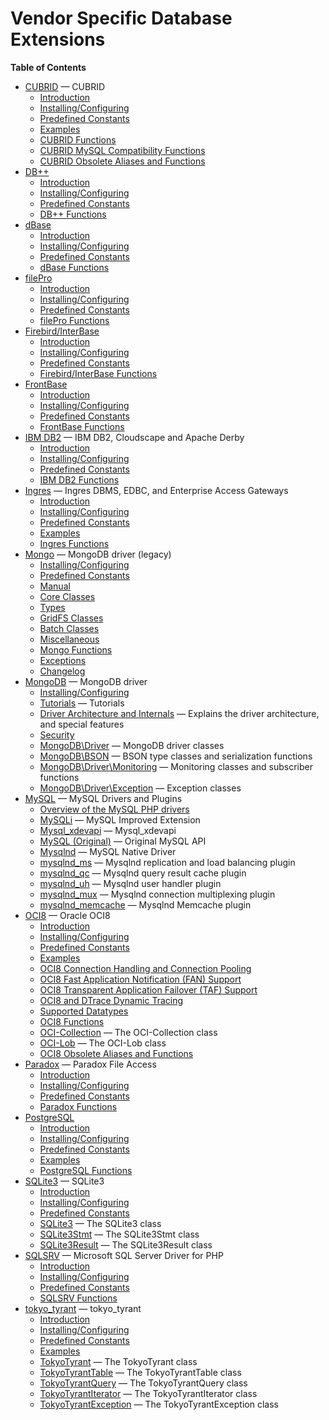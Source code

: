 Vendor Specific Database Extensions
===================================

**Table of Contents**

-   [CUBRID](/book/cubrid.html) — CUBRID
    -   [Introduction](/book/cubrid.html#Introduction)
    -   [Installing/Configuring](/book/cubrid.html#Installing/Configuring)
    -   [Predefined Constants](/book/cubrid.html#Predefined%20Constants)
    -   [Examples](/book/cubrid.html#Examples)
    -   [CUBRID Functions](/book/cubrid.html#CUBRID%20Functions)
    -   [CUBRID MySQL Compatibility
        Functions](/book/cubrid.html#CUBRID%20MySQL%20Compatibility%20Functions)
    -   [CUBRID Obsolete Aliases and
        Functions](/book/cubrid.html#CUBRID%20Obsolete%20Aliases%20and%20Functions)
-   [DB++](/book/dbplus.html)
    -   [Introduction](/book/dbplus.html#Introduction)
    -   [Installing/Configuring](/book/dbplus.html#Installing/Configuring)
    -   [Predefined Constants](/book/dbplus.html#Predefined%20Constants)
    -   [DB++ Functions](/book/dbplus.html#DB++%20Functions)
-   [dBase](/book/dbase.html)
    -   [Introduction](/book/dbase.html#Introduction)
    -   [Installing/Configuring](/book/dbase.html#Installing/Configuring)
    -   [Predefined Constants](/book/dbase.html#Predefined%20Constants)
    -   [dBase Functions](/book/dbase.html#dBase%20Functions)
-   [filePro](/book/filepro.html)
    -   [Introduction](/book/filepro.html#Introduction)
    -   [Installing/Configuring](/book/filepro.html#Installing/Configuring)
    -   [Predefined
        Constants](/book/filepro.html#Predefined%20Constants)
    -   [filePro Functions](/book/filepro.html#filePro%20Functions)
-   [Firebird/InterBase](/book/ibase.html)
    -   [Introduction](/book/ibase.html#Introduction)
    -   [Installing/Configuring](/book/ibase.html#Installing/Configuring)
    -   [Predefined Constants](/book/ibase.html#Predefined%20Constants)
    -   [Firebird/InterBase
        Functions](/book/ibase.html#Firebird/InterBase%20Functions)
-   [FrontBase](/book/fbsql.html)
    -   [Introduction](/book/fbsql.html#Introduction)
    -   [Installing/Configuring](/book/fbsql.html#Installing/Configuring)
    -   [Predefined Constants](/book/fbsql.html#Predefined%20Constants)
    -   [FrontBase Functions](/book/fbsql.html#FrontBase%20Functions)
-   [IBM DB2](/book/ibm-db2.html) — IBM DB2, Cloudscape and Apache Derby
    -   [Introduction](/book/ibm-db2.html#Introduction)
    -   [Installing/Configuring](/book/ibm-db2.html#Installing/Configuring)
    -   [Predefined
        Constants](/book/ibm-db2.html#Predefined%20Constants)
    -   [IBM DB2 Functions](/book/ibm-db2.html#IBM%20DB2%20Functions)
-   [Ingres](/book/ingres.html) — Ingres DBMS, EDBC, and Enterprise
    Access Gateways
    -   [Introduction](/book/ingres.html#Introduction)
    -   [Installing/Configuring](/book/ingres.html#Installing/Configuring)
    -   [Predefined Constants](/book/ingres.html#Predefined%20Constants)
    -   [Examples](/book/ingres.html#Examples)
    -   [Ingres Functions](/book/ingres.html#Ingres%20Functions)
-   [Mongo](/book/mongo.html) — MongoDB driver (legacy)
    -   [Installing/Configuring](/book/mongo.html#Installing/Configuring)
    -   [Predefined Constants](/book/mongo.html#Predefined%20Constants)
    -   [Manual](/book/mongo.html#Manual)
    -   [Core Classes](/book/mongo.html#Core%20Classes)
    -   [Types](/book/mongo.html#Types)
    -   [GridFS Classes](/book/mongo.html#GridFS%20Classes)
    -   [Batch Classes](/book/mongo.html#Batch%20Classes)
    -   [Miscellaneous](/book/mongo.html#Miscellaneous)
    -   [Mongo Functions](/book/mongo.html#Mongo%20Functions)
    -   [Exceptions](/book/mongo.html#Exceptions)
    -   [Changelog](/book/mongo.html#Changelog)
-   [MongoDB](/set/mongodb.html) — MongoDB driver
    -   [Installing/Configuring](/set/mongodb.html#Installing/Configuring)
    -   [Tutorials](/set/mongodb.html#Tutorials) — Tutorials
    -   [Driver Architecture and
        Internals](/set/mongodb.html#Driver%20Architecture%20and%20Internals)
        — Explains the driver architecture, and special features
    -   [Security](/set/mongodb.html#Security)
    -   [MongoDB\\Driver](/set/mongodb.html#MongoDB\Driver) — MongoDB
        driver classes
    -   [MongoDB\\BSON](/set/mongodb.html#MongoDB\BSON) — BSON type
        classes and serialization functions
    -   [MongoDB\\Driver\\Monitoring](/set/mongodb.html#MongoDB\Driver\Monitoring)
        — Monitoring classes and subscriber functions
    -   [MongoDB\\Driver\\Exception](/set/mongodb.html#MongoDB\Driver\Exception)
        — Exception classes
-   [MySQL](/set/mysqlinfo.html) — MySQL Drivers and Plugins
    -   [Overview of the MySQL PHP
        drivers](/set/mysqlinfo.html#Overview%20of%20the%20MySQL%20PHP%20drivers)
    -   [MySQLi](/set/mysqlinfo.html#MySQLi) — MySQL Improved Extension
    -   [Mysql\_xdevapi](/set/mysqlinfo.html#Mysql_xdevapi) —
        Mysql\_xdevapi
    -   [MySQL (Original)](/set/mysqlinfo.html#MySQL%20(Original)) —
        Original MySQL API
    -   [Mysqlnd](/set/mysqlinfo.html#Mysqlnd) — MySQL Native Driver
    -   [mysqlnd\_ms](/set/mysqlinfo.html#mysqlnd_ms) — Mysqlnd
        replication and load balancing plugin
    -   [mysqlnd\_qc](/set/mysqlinfo.html#mysqlnd_qc) — Mysqlnd query
        result cache plugin
    -   [mysqlnd\_uh](/set/mysqlinfo.html#mysqlnd_uh) — Mysqlnd user
        handler plugin
    -   [mysqlnd\_mux](/set/mysqlinfo.html#mysqlnd_mux) — Mysqlnd
        connection multiplexing plugin
    -   [mysqlnd\_memcache](/set/mysqlinfo.html#mysqlnd_memcache) —
        Mysqlnd Memcache plugin
-   [OCI8](/book/oci8.html) — Oracle OCI8
    -   [Introduction](/book/oci8.html#Introduction)
    -   [Installing/Configuring](/book/oci8.html#Installing/Configuring)
    -   [Predefined Constants](/book/oci8.html#Predefined%20Constants)
    -   [Examples](/book/oci8.html#Examples)
    -   [OCI8 Connection Handling and Connection
        Pooling](/book/oci8.html#OCI8%20Connection%20Handling%20and%20Connection%20Pooling)
    -   [OCI8 Fast Application Notification (FAN)
        Support](/book/oci8.html#OCI8%20Fast%20Application%20Notification%20(FAN)%20Support)
    -   [OCI8 Transparent Application Failover (TAF)
        Support](/book/oci8.html#OCI8%20Transparent%20Application%20Failover%20(TAF)%20Support)
    -   [OCI8 and DTrace Dynamic
        Tracing](/book/oci8.html#OCI8%20and%20DTrace%20Dynamic%20Tracing)
    -   [Supported Datatypes](/book/oci8.html#Supported%20Datatypes)
    -   [OCI8 Functions](/book/oci8.html#OCI8%20Functions)
    -   [OCI-Collection](/book/oci8.html#OCI-Collection) — The
        OCI-Collection class
    -   [OCI-Lob](/book/oci8.html#OCI-Lob) — The OCI-Lob class
    -   [OCI8 Obsolete Aliases and
        Functions](/book/oci8.html#OCI8%20Obsolete%20Aliases%20and%20Functions)
-   [Paradox](/book/paradox.html) — Paradox File Access
    -   [Introduction](/book/paradox.html#Introduction)
    -   [Installing/Configuring](/book/paradox.html#Installing/Configuring)
    -   [Predefined
        Constants](/book/paradox.html#Predefined%20Constants)
    -   [Paradox Functions](/book/paradox.html#Paradox%20Functions)
-   [PostgreSQL](/book/pgsql.html)
    -   [Introduction](/book/pgsql.html#Introduction)
    -   [Installing/Configuring](/book/pgsql.html#Installing/Configuring)
    -   [Predefined Constants](/book/pgsql.html#Predefined%20Constants)
    -   [Examples](/book/pgsql.html#Examples)
    -   [PostgreSQL Functions](/book/pgsql.html#PostgreSQL%20Functions)
-   [SQLite3](/book/sqlite3.html) — SQLite3
    -   [Introduction](/book/sqlite3.html#Introduction)
    -   [Installing/Configuring](/book/sqlite3.html#Installing/Configuring)
    -   [Predefined
        Constants](/book/sqlite3.html#Predefined%20Constants)
    -   [SQLite3](/book/sqlite3.html#SQLite3) — The SQLite3 class
    -   [SQLite3Stmt](/book/sqlite3.html#SQLite3Stmt) — The SQLite3Stmt
        class
    -   [SQLite3Result](/book/sqlite3.html#SQLite3Result) — The
        SQLite3Result class
-   [SQLSRV](/book/sqlsrv.html) — Microsoft SQL Server Driver for PHP
    -   [Introduction](/book/sqlsrv.html#Introduction)
    -   [Installing/Configuring](/book/sqlsrv.html#Installing/Configuring)
    -   [Predefined Constants](/book/sqlsrv.html#Predefined%20Constants)
    -   [SQLSRV Functions](/book/sqlsrv.html#SQLSRV%20Functions)
-   [tokyo\_tyrant](/book/tokyo-tyrant.html) — tokyo\_tyrant
    -   [Introduction](/book/tokyo-tyrant.html#Introduction)
    -   [Installing/Configuring](/book/tokyo-tyrant.html#Installing/Configuring)
    -   [Predefined
        Constants](/book/tokyo-tyrant.html#Predefined%20Constants)
    -   [Examples](/book/tokyo-tyrant.html#Examples)
    -   [TokyoTyrant](/book/tokyo-tyrant.html#TokyoTyrant) — The
        TokyoTyrant class
    -   [TokyoTyrantTable](/book/tokyo-tyrant.html#TokyoTyrantTable) —
        The TokyoTyrantTable class
    -   [TokyoTyrantQuery](/book/tokyo-tyrant.html#TokyoTyrantQuery) —
        The TokyoTyrantQuery class
    -   [TokyoTyrantIterator](/book/tokyo-tyrant.html#TokyoTyrantIterator)
        — The TokyoTyrantIterator class
    -   [TokyoTyrantException](/book/tokyo-tyrant.html#TokyoTyrantException)
        — The TokyoTyrantException class
